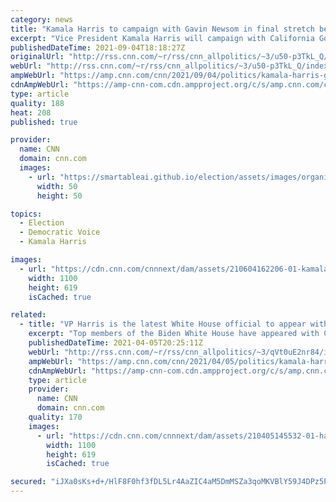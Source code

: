 ```yaml
---
category: news
title: "Kamala Harris to campaign with Gavin Newsom in final stretch before California recall election "
excerpt: "Vice President Kamala Harris will campaign with California Gov. Gavin Newsom in the Bay Area Wednesday, according to a source familiar with the plans.\n    \n"
publishedDateTime: 2021-09-04T18:18:27Z
originalUrl: "http://rss.cnn.com/~r/rss/cnn_allpolitics/~3/u50-p3TkL_Q/index.html"
webUrl: "http://rss.cnn.com/~r/rss/cnn_allpolitics/~3/u50-p3TkL_Q/index.html"
ampWebUrl: "https://amp.cnn.com/cnn/2021/09/04/politics/kamala-harris-gavin-newsom-california-recall/index.html"
cdnAmpWebUrl: "https://amp-cnn-com.cdn.ampproject.org/c/s/amp.cnn.com/cnn/2021/09/04/politics/kamala-harris-gavin-newsom-california-recall/index.html"
type: article
quality: 188
heat: 208
published: true

provider:
  name: CNN
  domain: cnn.com
  images:
    - url: "https://smartableai.github.io/election/assets/images/organizations/cnn.com-50x50.jpg"
      width: 50
      height: 50

topics:
  - Election
  - Democratic Voice
  - Kamala Harris

images:
  - url: "https://cdn.cnn.com/cnnnext/dam/assets/210604162206-01-kamala-harris-0602-super-tease.jpg"
    width: 1100
    height: 619
    isCached: true

related:
  - title: "VP Harris is the latest White House official to appear with California Gov. Newsom amid recall effort"
    excerpt: "Top members of the Biden White House have appeared with California's embattled Democratic governor, Gavin Newsom, twice over the last week -- a signal of support for a politician who is likely to face a recall election.\n    \n"
    publishedDateTime: 2021-04-05T20:25:11Z
    webUrl: "http://rss.cnn.com/~r/rss/cnn_allpolitics/~3/qVt0uE2nr84/index.html"
    ampWebUrl: "https://amp.cnn.com/cnn/2021/04/05/politics/kamala-harris-gavin-newsom/index.html"
    cdnAmpWebUrl: "https://amp-cnn-com.cdn.ampproject.org/c/s/amp.cnn.com/cnn/2021/04/05/politics/kamala-harris-gavin-newsom/index.html"
    type: article
    provider:
      name: CNN
      domain: cnn.com
    quality: 170
    images:
      - url: "https://cdn.cnn.com/cnnnext/dam/assets/210405145532-01-harris-newsom-0405-super-tease.jpg"
        width: 1100
        height: 619
        isCached: true

secured: "iJXa0sKs+d+/HlF8F0hf3fDL5Lr4AaZIC4aM5DmMSZa3qoMKVBlY59J4DPz5PLDS8N3Yu6clpfeHyXBUDoejyXsr9xyJ7wjhNrGZLfAE0JWY9Los69XO9CjA8o66Hr+LPl7Baa3Adph7tFuo1/PAMRu23b6bNjOInaxpeYVqCixslMTsT5oyszrjOda9RTiEb73t7wgZfJap3xt3SD97WX7+YaJpz+eK/TyHgMq5927xMpGtbPZZuPdGWZrOOCKnOqGaxraRDF7neJExrOlmBcIvVtxsyt09WqadrAXCCAu6q6EXsYuiIS+h5kmZ5LAl271wfYlmOxSvxWxgV3/FHTSAA6l8Rgc1HZKXmYSM7MI=;OI+n5Lwj4Modbar7qre0Jg=="
---
```


